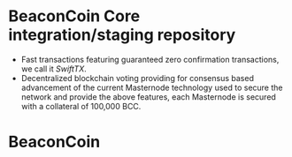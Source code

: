 BeaconCoin Core integration/staging repository
=================================================


- Fast transactions featuring guaranteed zero confirmation transactions, we call it _SwiftTX_.
- Decentralized blockchain voting providing for consensus based advancement of the current Masternode
  technology used to secure the network and provide the above features, each Masternode is secured
  with a collateral of 100,000 BCC.

# BeaconCoin
